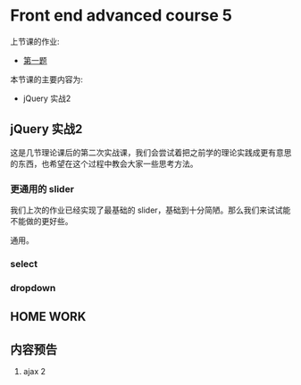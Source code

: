 # Front end advanced course 5

上节课的作业:

- [第一题](http://poppinlp.github.io/front-end-appetizers/homework/jquery4/1.html)

本节课的主要内容为:

- jQuery 实战2

## jQuery 实战2

这是几节理论课后的第二次实战课，我们会尝试着把之前学的理论实践成更有意思的东西，也希望在这个过程中教会大家一些思考方法。

### 更通用的 slider

我们上次的作业已经实现了最基础的 slider，基础到十分简陋。那么我们来试试能不能做的更好些。

通用。

### select

### dropdown

## HOME WORK

## 内容预告

1. ajax 2

